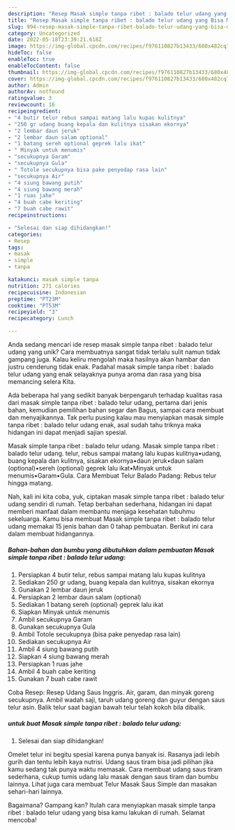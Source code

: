 ```yaml
---
description: "Resep Masak simple tanpa ribet : balado telur udang yang Bisa Manjain Lidah"
title: "Resep Masak simple tanpa ribet : balado telur udang yang Bisa Manjain Lidah"
slug: 994-resep-masak-simple-tanpa-ribet-balado-telur-udang-yang-bisa-manjain-lidah
category: Uncategorized
date: 2022-05-18T23:39:21.618Z
image: https://img-global.cpcdn.com/recipes/f976110827b13433/680x482cq70/masak-simple-tanpa-ribet-balado-telur-udang-foto-resep-utama.jpg
hideToc: false
enableToc: true
enableTocContent: false
thumbnail: https://img-global.cpcdn.com/recipes/f976110827b13433/680x482cq70/masak-simple-tanpa-ribet-balado-telur-udang-foto-resep-utama.jpg
cover: https://img-global.cpcdn.com/recipes/f976110827b13433/680x482cq70/masak-simple-tanpa-ribet-balado-telur-udang-foto-resep-utama.jpg
author: Admin
authorAv: notfound
ratingvalue: 3
reviewcount: 16
recipeingredient:
- "4 butir telur rebus sampai matang lalu kupas kulitnya"
- "250 gr udang buang kepala dan kulitnya sisakan ekornya"
- "2 lembar daun jeruk"
- "2 lembar daun salam optional"
- "1 batang sereh optional geprek lalu ikat"
- " Minyak untuk menumis"
- "secukupnya Garam"
- "secukupnya Gula"
- " Totole secukupnya bisa pake penyedap rasa lain"
- "secukupnya Air"
- "4 siung bawang putih"
- "4 siung bawang merah"
- "1 ruas jahe"
- "4 buah cabe keriting"
- "7 buah cabe rawit"
recipeinstructions:

- "Selesai dan siap dihidangkan!"
categories:
- Resep
tags:
- masak
- simple
- tanpa

katakunci: masak simple tanpa 
nutrition: 271 calories
recipecuisine: Indonesian
preptime: "PT23M"
cooktime: "PT53M"
recipeyield: "3"
recipecategory: Lunch

---
```





Anda sedang mencari ide resep masak simple tanpa ribet : balado telur udang yang unik? Cara membuatnya sangat tidak terlalu sulit namun tidak gampang juga. Kalau keliru mengolah maka hasilnya akan hambar dan justru cenderung tidak enak. Padahal masak simple tanpa ribet : balado telur udang yang enak selayaknya punya aroma dan rasa yang bisa memancing selera Kita.





Ada beberapa hal yang sedikit banyak berpengaruh terhadap kualitas rasa dari masak simple tanpa ribet : balado telur udang, pertama dari jenis bahan, kemudian pemilihan bahan segar dan Bagus, sampai cara membuat dan menyajikannya. Tak perlu pusing kalau mau menyiapkan masak simple tanpa ribet : balado telur udang enak,      asal sudah tahu triknya maka hidangan ini dapat menjadi sajian spesial.














Masak simple tanpa ribet : balado telur udang. Masak simple tanpa ribet : balado telur udang. telur, rebus sampai matang lalu kupas kulitnya•udang, buang kepala dan kulitnya, sisakan ekornya•daun jeruk•daun salam (optional)•sereh (optional) geprek lalu ikat•Minyak untuk menumis•Garam•Gula. Cara Membuat Telur Balado Padang: Rebus telur hingga matang.






Nah, kali ini kita coba, yuk, ciptakan masak simple tanpa ribet : balado telur udang sendiri di rumah. Tetap berbahan sederhana, hidangan ini dapat memberi manfaat dalam membantu menjaga kesehatan tubuhmu sekeluarga. Kamu bisa membuat Masak simple tanpa ribet : balado telur udang memakai 15 jenis bahan dan 0 tahap pembuatan. Berikut ini cara dalam membuat hidangannya.

<!--inarticleads1-->

##### Bahan-bahan dan bumbu yang dibutuhkan dalam pembuatan Masak simple tanpa ribet : balado telur udang:

1. Persiapkan 4 butir telur, rebus sampai matang lalu kupas kulitnya
1. Sediakan 250 gr udang, buang kepala dan kulitnya, sisakan ekornya
1. Gunakan 2 lembar daun jeruk
1. Persiapkan 2 lembar daun salam (optional)
1. Sediakan 1 batang sereh (optional) geprek lalu ikat
1. Siapkan  Minyak untuk menumis
1. Ambil secukupnya Garam
1. Gunakan secukupnya Gula
1. Ambil  Totole secukupnya (bisa pake penyedap rasa lain)
1. Sediakan secukupnya Air
1. Ambil 4 siung bawang putih
1. Siapkan 4 siung bawang merah
1. Persiapkan 1 ruas jahe
1. Ambil 4 buah cabe keriting
1. Gunakan 7 buah cabe rawit


Coba Resep: Resep Udang Saus Inggris. Air, garam, dan minyak goreng secukupnya. Ambil wadah saji, taruh udang goreng dan guyur dengan saus telur asin. Balik telur saat bagian bawah telur telah kokoh bila dibalik. 

<!--inarticleads2-->

#####  untuk buat Masak simple tanpa ribet : balado telur udang:


1. Selesai dan siap dihidangkan!

Omelet telur ini begitu spesial karena punya banyak isi. Rasanya jadi lebih gurih dan tentu lebih kaya nutrisi. Udang saus tiram bisa jadi pilihan jika kamu sedang tak punya waktu memasak. Cara membuat udang saus tiram sederhana, cukup tumis udang lalu masak dengan saus tiram dan bumbu lainnya. Lihat juga cara membuat Telur Masak Saus Simple dan masakan sehari-hari lainnya. 

Bagaimana? Gampang kan? Itulah cara menyiapkan masak simple tanpa ribet : balado telur udang yang bisa kamu lakukan di rumah. Selamat mencoba!
